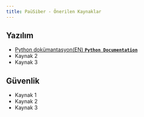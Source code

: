```yaml
---
title: PaüSiber - Önerilen Kaynaklar
---
```


## Yazılım
- [Python dokümantasyon(EN) **`Python Documentation`**](https://docs.python.org/3/)
- Kaynak 2
- Kaynak 3

## Güvenlik
- Kaynak 1
- Kaynak 2
- Kaynak 3
